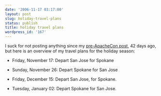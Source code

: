 ```yaml
---
date: '2006-11-17 03:17:00'
layout: post
slug: holiday-travel-plans
status: publish
title: holiday travel plans
wordpress_id: '167'
---
```



I suck for not posting anything since my [pre-ApacheCon post](http://journal.paul.querna.org/articles/2006/10/06/things-to-do-at-the-apachecon-us-hackathon-next-week), 42 days ago, but here is an overview of my travel plans for the holiday season:







  * Friday, November 17: Depart San Jose for Spokane


  * Sunday, November 26: Depart Spokane for San Jose


  * Friday, December 15: Depart San Jose, for Spokane.


  * Tuesday, January 02: Depart Spokane for San Jose.



